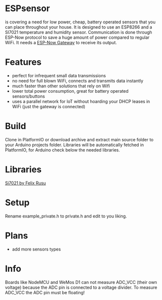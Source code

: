 # ESPsensor
is covering a need for low power, cheap, battery operated sensors that you can place throughout your house.
It is designed to use an ESP8266 and a SI7021 temperature and humidity sensor.
Communication is done through ESP-Now protocol to save a huge amount of power compared to regular WiFi.
It needs a <a href="https://github.com/cctweaker/ESPGW-Now">ESP-Now Gateway</a> to receive its output.

# Features
- perfect for infrequent small data transmissions
- no need for full blown WiFi, connects and transmits data instantly
- much faster than other solutions that rely on Wifi
- lower total power consumption, great for battery operated sensors/buttons
- uses a parallel network for IoT without hoarding your DHCP leases in WiFi (just the gateway is connected)

# Build
Clone in PlatformIO or download archive and extract main source folder to your Arduino projects folder.
Libraries will be automatically fetched in PlatformIO, for Arduino check below the needed libraries.

# Libraries
<a href="https://github.com/LowPowerLab/SI7021">Si7021 by Felix Rusu</a>

# Setup
Rename example_private.h to private.h and edit to you liking.

# Plans
- add more sensors types

# Info
Boards like NodeMCU and WeMos D1 can not measure ADC_VCC (their own voltage) because the ADC pin is connected to a voltage divider. To measure ADC_VCC the ADC pin must be floating!
